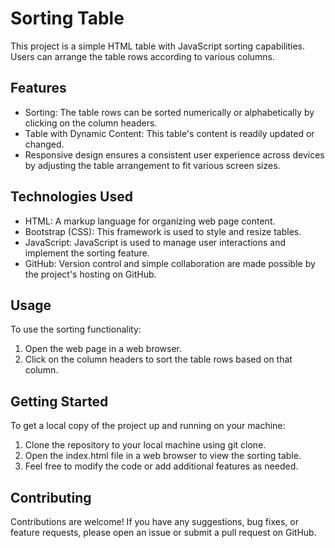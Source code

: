 # Sorting Table

This project is a simple HTML table with JavaScript sorting capabilities. Users can arrange the table rows according to various columns.

## Features

- Sorting: The table rows can be sorted numerically or alphabetically by clicking on the column headers.
- Table with Dynamic Content: This table's content is readily updated or changed.
- Responsive design ensures a consistent user experience across devices by adjusting the table arrangement to fit various screen sizes.

## Technologies Used

- HTML: A markup language for organizing web page content.
- Bootstrap (CSS): This framework is used to style and resize tables.
- JavaScript: JavaScript is used to manage user interactions and implement the sorting feature.
- GitHub: Version control and simple collaboration are made possible by the project's hosting on GitHub.

## Usage

To use the sorting functionality:
1. Open the web page in a web browser.
2. Click on the column headers to sort the table rows based on that column.

## Getting Started

To get a local copy of the project up and running on your machine:

1. Clone the repository to your local machine using git clone.
2. Open the index.html file in a web browser to view the sorting table.
3. Feel free to modify the code or add additional features as needed.

## Contributing 
Contributions are welcome! If you have any suggestions, bug fixes, or feature requests, please open an issue or submit a pull request on GitHub.
